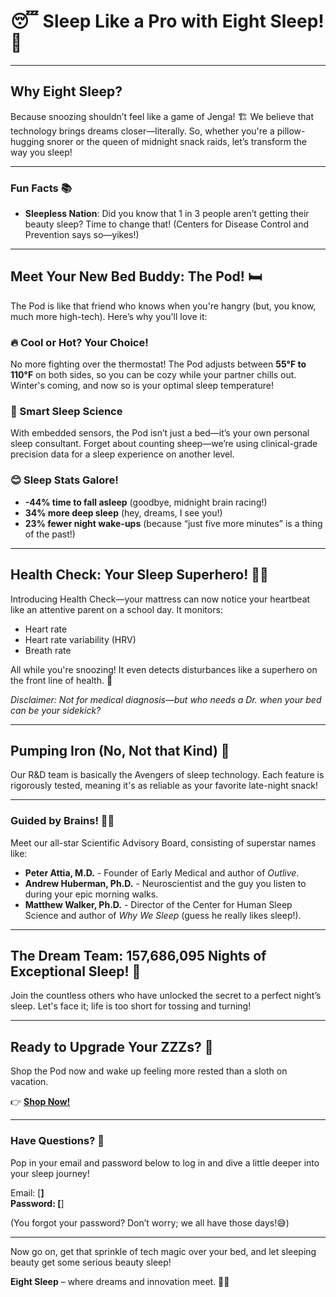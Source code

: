 # 😴 Sleep Like a Pro with Eight Sleep! 🌙

---

## Why Eight Sleep? 

Because snoozing shouldn’t feel like a game of Jenga! 🏗️ We believe that technology brings dreams closer—literally. So, whether you're a pillow-hugging snorer or the queen of midnight snack raids, let’s transform the way you sleep!

---

### Fun Facts 📚

- **Sleepless Nation**: Did you know that 1 in 3 people aren’t getting their beauty sleep? Time to change that! (Centers for Disease Control and Prevention says so—yikes!)

---

## Meet Your New Bed Buddy: The Pod! 🛏️

The Pod is like that friend who knows when you're hangry (but, you know, much more high-tech). Here’s why you'll love it: 

### 🔥 Cool or Hot? Your Choice! 

No more fighting over the thermostat! The Pod adjusts between **55°F to 110°F** on both sides, so you can be cozy while your partner chills out. Winter's coming, and now so is your optimal sleep temperature! 

### 🧠 Smart Sleep Science 

With embedded sensors, the Pod isn’t just a bed—it’s your own personal sleep consultant. Forget about counting sheep—we’re using clinical-grade precision data for a sleep experience on another level.

### 😊 Sleep Stats Galore! 

- **-44% time to fall asleep** (goodbye, midnight brain racing!)
- **34% more deep sleep** (hey, dreams, I see you!)
- **23% fewer night wake-ups** (because “just five more minutes” is a thing of the past!)

---

## Health Check: Your Sleep Superhero! 🦸‍♂️

Introducing Health Check—your mattress can now notice your heartbeat like an attentive parent on a school day. It monitors:

- Heart rate
- Heart rate variability (HRV)
- Breath rate 

All while you're snoozing! It even detects disturbances like a superhero on the front line of health. 🥊 

*Disclaimer: Not for medical diagnosis—but who needs a Dr. when your bed can be your sidekick?*

---

## Pumping Iron (No, Not that Kind) 💪 

Our R&D team is basically the Avengers of sleep technology. Each feature is rigorously tested, meaning it's as reliable as your favorite late-night snack!

---

### Guided by Brains! 🧠✨

Meet our all-star Scientific Advisory Board, consisting of superstar names like:

- **Peter Attia, M.D.** - Founder of Early Medical and author of *Outlive*.
- **Andrew Huberman, Ph.D.** - Neuroscientist and the guy you listen to during your epic morning walks.
- **Matthew Walker, Ph.D.** - Director of the Center for Human Sleep Science and author of *Why We Sleep* (guess he really likes sleep!).

---

## The Dream Team: 157,686,095 Nights of Exceptional Sleep! 🌌

Join the countless others who have unlocked the secret to a perfect night’s sleep. Let's face it; life is too short for tossing and turning!

---

## Ready to Upgrade Your ZZZs? 💫

Shop the Pod now and wake up feeling more rested than a sloth on vacation. 

👉 [**Shop Now!**](link_to_pod)

---

### Have Questions? 🤔 

Pop in your email and password below to log in and dive a little deeper into your sleep journey! 

Email: [__________]  
Password: [__________]  

(You forgot your password? Don’t worry; we all have those days!😅)

---

Now go on, get that sprinkle of tech magic over your bed, and let sleeping beauty get some serious beauty sleep! 

**Eight Sleep** – where dreams and innovation meet. 🌙💤